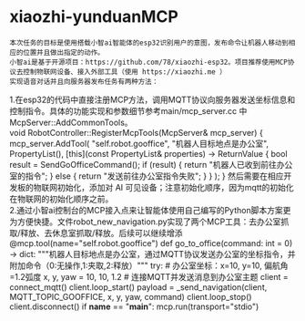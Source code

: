 # xiaozhi-yunduanMCP 
    本次任务的目标是使用搭载小智ai智能体的esp32识别用户的意图，发布命令让机器人移动到相应的位置并且做出指定的动作。  
    小智ai是基于开源项目：https://github.com/78/xiaozhi-esp32。项目推荐使用MCP协议去控制物联网设备、接入外部工具（使用 https://xiaozhi.me ）  
    实现语音对话并且向服务器发布任务有两种方法：
1.在esp32的代码中直接注册MCP方法，调用MQTT协议向服务器发送坐标信息和控制指令。具体的功能实现和参数细节参考main/mcp_server.cc 中 McpServer::AddCommonTools。  
void RobotController::RegisterMcpTools(McpServer& mcp_server) {
    mcp_server.AddTool(
        "self.robot.gooffice",
        "机器人目标地点是办公室",
        PropertyList(),
        [this](const PropertyList& properties) -> ReturnValue {
            bool result = SendGoOfficeCommand();
            if (result) {
                return "机器人已收到前往办公室的指令";
            } else {
                return "发送前往办公室指令失败";
            }
        }
    );
}
然后需要在相应开发板的物联网初始化，添加对 AI 可见设备；注意初始化顺序，因为mqtt的初始化在物联网的初始化顺序之前。  
2.通过小智ai控制台的MCP接入点来让智能体使用自己编写的Python脚本方案更为方便快捷。文件robot_new_navigation.py实现了两个MCP工具：去办公室抓取/释放、去休息室抓取/释放。后续可以继续增添
@mcp.tool(name="self.robot.gooffice")
def go_to_office(command: int = 0) -> dict:
    """机器人目标地点是办公室，通过MQTT协议发送办公室的坐标指令，并附加命令（0:无操作,1:夹取,2:释放）"""
    try:
        # 办公室坐标：x=10, y=10, 偏航角=1.2弧度
        x, y, yaw = 10, 10, 1.2
        # 连接MQTT并发送消息到办公室主题
        client = connect_mqtt()
        client.loop_start()
        payload = _send_navigation(client, MQTT_TOPIC_GOOFFICE, x, y, yaw, command)
        client.loop_stop()
        client.disconnect()
if __name__ == "__main__":
    mcp.run(transport="stdio")

